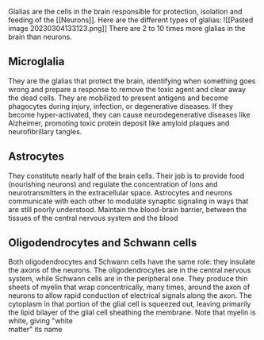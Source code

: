 Glalias are the cells in the brain responsible for protection, isolation and feeding of the [[Neurons]].
Here are the different types of glalias:
![[Pasted image 20230304133123.png]]
There are 2 to 10 times more glalias in the brain than neurons.

## Microglalia

They are the glalias that protect the brain, identifying when something goes wrong and prepare a response to remove the toxic agent and clear away the dead cells. They are mobilized to present antigens and become phagocytes during injury, infection, or degenerative diseases. If they become hyper-activated, they can cause neurodegenerative diseases like Alzheimer, promoting toxic protein deposit like amyloid plaques and neurofibrillary tangles.

## Astrocytes

They constitute nearly half of the brain cells. Their job is to provide food (nourishing neurons) and regulate the concentration of Ions and neurotransmitters in the extracellular space. Astrocytes and neurons communicate with each other to modulate synaptic signaling in ways that are still poorly understood. Maintain the blood-brain barrier, between the  
tissues of the central nervous system and the blood

## Oligodendrocytes and Schwann cells

Both oligodendrocytes and Schwann cells have the same role: they insulate the axons of the neurons. The oligodendrocytes are in the central nervous system, while Schwann cells are in the peripheral one. They produce thin sheets of myelin that wrap concentrically, many times, around the axon of neurons to allow rapid conduction of electrical signals along the axon. The cytoplasm in that portion of the glial cell is squeezed out, leaving primarily the lipid bilayer of the glial cell sheathing the membrane. Note that myelin is white, giving "white  
matter" its name